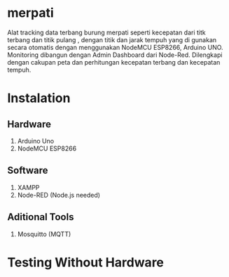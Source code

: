 # merpati
  Alat tracking data terbang burung merpati seperti kecepatan dari titk terbang dan titik pulang , dengan titik dan jarak tempuh yang di gunakan secara otomatis dengan menggunakan NodeMCU ESP8266, Arduino UNO. Monitoring dibangun dengan Admin Dashboard dari Node-Red. Dilengkapi dengan cakupan peta dan perhitungan kecepatan terbang dan kecepatan tempuh.

# Instalation
## Hardware
1. Arduino Uno
2. NodeMCU ESP8266
   
## Software
1. XAMPP
2. Node-RED (Node.js needed)

## Aditional Tools
1. Mosquitto (MQTT)

# Testing Without Hardware

